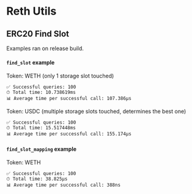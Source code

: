 # Reth Utils

## ERC20 Find Slot

Examples ran on release build.

#### `find_slot` example

Token: WETH (only 1 storage slot touched)

```
✅ Successful queries: 100
⏱ Total time: 10.738619ms
📊 Average time per successful call: 107.386µs
```

Token: USDC (multiple storage slots touched, determines the best one)

```
✅ Successful queries: 100
⏱ Total time: 15.517448ms
📊 Average time per successful call: 155.174µs
```

#### `find_slot_mapping` example

Token: WETH

```
✅ Successful queries: 100
⏱ Total time: 38.825µs
📊 Average time per successful call: 388ns
```
